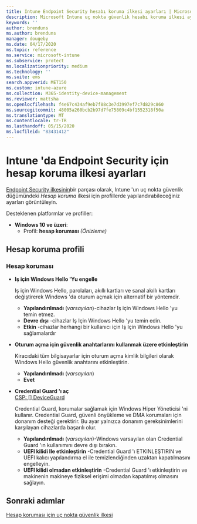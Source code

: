 ```yaml
---
title: Intune Endpoint Security hesabı koruma ilkesi ayarları | Microsoft Docs
description: Microsoft Intune uç nokta güvenlik hesabı koruma ilkesi ayarları
keywords: ''
author: brenduns
ms.author: brenduns
manager: dougeby
ms.date: 04/17/2020
ms.topic: reference
ms.service: microsoft-intune
ms.subservice: protect
ms.localizationpriority: medium
ms.technology: ''
ms.suite: ems
search.appverid: MET150
ms.custom: intune-azure
ms.collection: M365-identity-device-management
ms.reviewer: mattsha
ms.openlocfilehash: f4e67c434af9eb7f88c3e7d3997ef7c7d829c860
ms.sourcegitcommit: 48005a260bcb2b97d7fe75809c4bf1552318f50a
ms.translationtype: MT
ms.contentlocale: tr-TR
ms.lasthandoff: 05/15/2020
ms.locfileid: "83431412"
---
```

# <a name="account-protection-policy-settings-for-endpoint-security-in-intune"></a>Intune 'da Endpoint Security için hesap koruma ilkesi ayarları

[Endpoint Security ilkesinin](../protect/endpoint-security-policy.md)bir parçası olarak, Intune 'un uç nokta güvenlik düğümündeki *Hesap koruma* ilkesi için profillerde yapılandırabileceğiniz ayarları görüntüleyin.

Desteklenen platformlar ve profiller:

- **Windows 10 ve üzeri**:
  - Profil: **hesap koruması** *(Önizleme)*


## <a name="account-protection-profile"></a>Hesap koruma profili

### <a name="account-protection"></a>Hesap koruması

- **Iş için Windows Hello 'Yu engelle**

  Iş için Windows Hello, parolaları, akıllı kartları ve sanal akıllı kartları değiştirerek Windows 'da oturum açmak için alternatif bir yöntemdir.
  - **Yapılandırılmadı** (*varsayılan*)-cihazlar Iş için Windows Hello 'yu temin etmez.
  - **Devre dışı** -cihazlar Iş Için Windows Hello 'yu temin edin.
  - **Etkin** -cihazlar herhangi bir kullanıcı için Iş Için Windows Hello 'yu sağlamalardır
  
- **Oturum açma için güvenlik anahtarlarını kullanmak üzere etkinleştirin**

  Kiracıdaki tüm bilgisayarlar için oturum açma kimlik bilgileri olarak Windows Hello güvenlik anahtarını etkinleştirin.
  - **Yapılandırılmadı** (*varsayılan*)
  - **Evet**

- **Credential Guard 'ı aç**  
  [CSP: [] DeviceGuard](https://go.microsoft.com/fwlink/?linkid=872424)

  Credential Guard, korumalar sağlamak için Windows Hiper Yöneticisi 'ni kullanır. Credential Guard, güvenli önyükleme ve DMA korumaları için donanım desteği gerektirir. Bu ayar yalnızca donanım gereksinimlerini karşılayan cihazlarda başarılı olur.
  - **Yapılandırılmadı** (*varsayılan*)-Windows varsayılan olan Credential Guard 'ın kullanımını devre dışı bırakın.
  - **UEFI kilidi Ile etkinleştirin** -Credential Guard 'ı ETKINLEŞTIRIN ve UEFI kalıcı yapılandırma el ile temizlendiğinden uzaktan kapatılmasını engelleyin.
  - **UEFI kilidi olmadan etkinleştirin** -Credential Guard 'ı etkinleştirin ve makinenin makineye fiziksel erişimi olmadan kapatılmış olmasını sağlayın.

## <a name="next-steps"></a>Sonraki adımlar

[Hesap koruması için uç nokta güvenlik ilkesi](../protect/endpoint-security-account-protection-policy.md)
